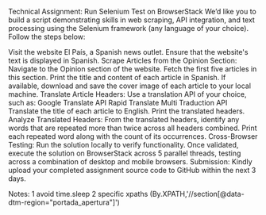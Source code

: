 Technical Assignment: Run Selenium Test on BrowserStack
We’d like you to build a script demonstrating skills in web scraping, API integration, and text processing using the Selenium framework (any language of your choice). Follow the steps below:

Visit the website El País, a Spanish news outlet.
Ensure that the website's text is displayed in Spanish.
Scrape Articles from the Opinion Section:
    Navigate to the Opinion section of the website.
    Fetch the first five articles in this section.
    Print the title and content of each article in Spanish.
    If available, download and save the cover image of each article to your local machine.
Translate Article Headers:
    Use a translation API of your choice, such as:
    Google Translate API
    Rapid Translate Multi Traduction API
    Translate the title of each article to English.
    Print the translated headers.
Analyze Translated Headers:
    From the translated headers, identify any words that are repeated more than twice across all headers combined.
    Print each repeated word along with the count of its occurrences.
Cross-Browser Testing:
    Run the solution locally to verify functionality.
    Once validated, execute the solution on BrowserStack across 5 parallel threads, testing across a combination of desktop and mobile browsers.
    Submission: Kindly upload your completed assignment source code to GitHub within the next 3 days.


Notes:
1 avoid time.sleep
2 specific xpaths
(By.XPATH,'//section[@data-dtm-region="portada_apertura"]')